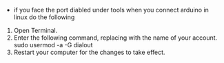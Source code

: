 - if you face the port diabled under tools when you connect arduino in linux do the following

1) Open Terminal.
2) Enter the following command, replacing <username> with the name of your account. sudo usermod -a -G dialout <username>
3) Restart your computer for the changes to take effect.